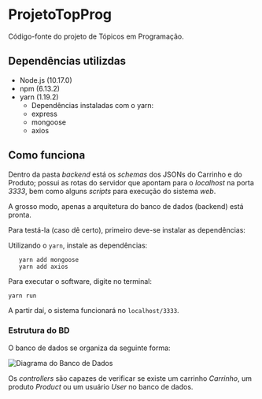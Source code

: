 # ProjetoTopProg
Código-fonte do projeto de Tópicos em Programação.

## Dependências utilizdas

* Node.js (10.17.0)
* npm (6.13.2)
* yarn (1.19.2)
    * Dependências instaladas com o yarn:
    * express
    * mongoose
    * axios

## Como funciona
Dentro da pasta *backend* está os *schemas* dos JSONs do Carrinho e do Produto; possui as rotas do servidor
que apontam para o *localhost* na porta *3333*, bem como alguns *scripts* para execução do sistema *web*.

A grosso modo, apenas a arquitetura do banco de dados (backend) está pronta.

Para testá-la (caso dê certo), primeiro deve-se instalar as dependências:

Utilizando o ```yarn```, instale as dependências:

```yarn add express
   yarn add mongoose
   yarn add axios
   ```

Para executar o software, digite no terminal:

```yarn run```

A partir daí, o sistema funcionará no ```localhost/3333```.

### Estrutura do BD

O banco de dados se organiza da seguinte forma:

![Diagrama do Banco de Dados](/UntitledDiagram.png)

Os *controllers* são capazes de verificar se existe um carrinho *Carrinho*, um produto *Product* ou um usuário *User* no banco de dados.
